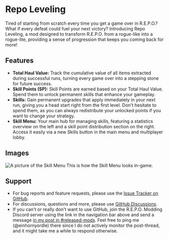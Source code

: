 # Repo Leveling

Tired of starting from scratch every time you get a game over in R.E.P.O.? What if every defeat could fuel your next
victory? Introducing Repo Leveling, a mod designed to transform R.E.P.O. from a rogue-like into a rogue-lite, providing
a sense of progression that keeps you coming back for more!

## Features

- **Total Haul Value:** Track the cumulative value of all items extracted during successful runs, turning every game
  over into a stepping stone for future success.
- **Skill Points (SP):** Skill Points are earned based on your Total Haul Value. Spend them to unlock permanent skills
  that enhance your gameplay.
- **Skills:** Gain permanent upgrades that apply immediately in your next run, giving you a head start right from the
  first level. Don't hesitate to spend them, as you can always redistribute your unlocked points if you want to change
  your strategy.
- **Skill Menu:** Your main hub for managing skills, featuring a statistics overview on the left and a skill point
  distribution section on the right. Access it easily via a new Skills button in the main menu and multiplayer lobby.

## Images

![A picture of the Skill Menu](https://raw.githubusercontent.com/Einhornyordle/RepoLeveling/refs/heads/main/images/SkillMenu.png "This is how the Skill Menu looks in-game")
This is how the Skill Menu looks in-game.

## Support

- For bug reports and feature requests, please use
the [Issue Tracker on GitHub](https://github.com/Einhornyordle/RepoLeveling/issues).
- For discussions, questions and more, please
use [GitHub Discussions](https://github.com/Einhornyordle/RepoLeveling/discussions).
- If you can't or really don't want to use GitHub, join the R.E.P.O. Modding Discord server using the link in the
navigation bar above and send a message [in my post in #released-mods](https://discord.com/channels/1344557689979670578/1366129264214147102). Feel free to ping me (@einhornyordle) there since
I do not actively monitor the post-thread, and it might take me a while to respond otherwise.